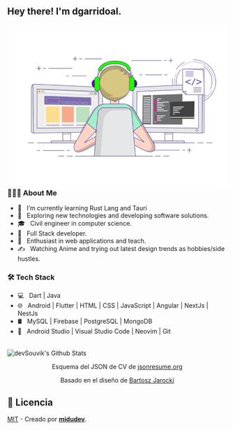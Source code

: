 <h2> Hey there! I'm dgarridoal.</h2>
<img align="right" alt="GIF" src="https://raw.githubusercontent.com/devSouvik/devSouvik/master/gif3.gif" width="500"/>

<h3> 👨🏻‍💻 About Me </h3>

- 🔭 &nbsp; I’m currently learning Rust Lang and Tauri
- 🤔 &nbsp; Exploring new technologies and developing software solutions.
- 🎓 &nbsp; Civil engineer in computer science.
- 💼 &nbsp; Full Stack developer.
- 🌱 &nbsp; Enthusiast in web applications and teach.
- ✍️ &nbsp; Watching Anime and trying out latest design trends as hobbies/side hustles.

<h3>🛠 Tech Stack</h3>

- 💻 &nbsp; Dart | Java 
- 🌐 &nbsp; Android | Flutter | HTML | CSS | JavaScript | Angular | NextJs | NestJs
- 🛢 &nbsp; MySQL | Firebase | PostgreSQL | MongoDB
- 🔧 &nbsp; Android Studio  | Visual Studio Code | Neovim | Git

<br>

<img align="center" src="https://github-readme-stats.vercel.app/api?username=dgarridoal&include_all_commits=true&count_private=true&show_icons=true&line_height=20&title_color=7A7ADB&icon_color=2234AE&text_color=D3D3D3&bg_color=0,000000,130F40" alt="devSouvik's Github Stats">

</br>


<div align="center">

<p>
Esquema del JSON de CV de <a href="https://jsonresume.org/schema/">jsonresume.org</a>
</p>

<p>
Basado en el diseño de <a href="https://github.com/BartoszJarocki/cv">Bartosz Jarocki</a>

</p>

</div>

## 🔑 Licencia

[MIT](LICENSE.txt) - Creado por [**midudev**](https://midu.dev).
